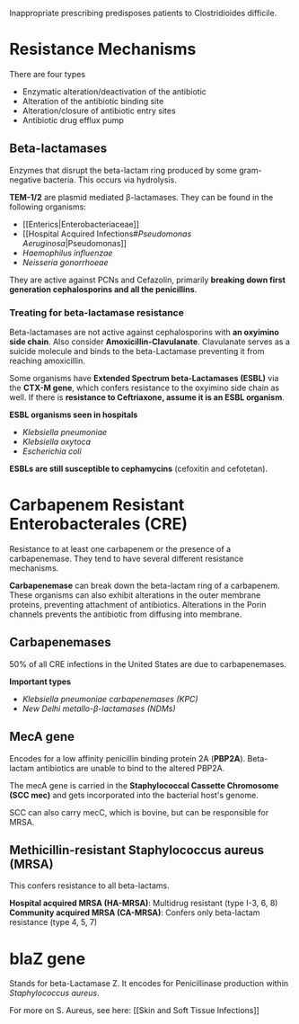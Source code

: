 Inappropriate prescribing predisposes patients to Clostridioides difficile.
# Resistance Mechanisms
There are four types
- Enzymatic alteration/deactivation of the antibiotic
- Alteration of the antibiotic binding site
- Alteration/closure of antibiotic entry sites
- Antibiotic drug efflux pump
## Beta-lactamases
Enzymes that disrupt the beta-lactam ring produced by some gram-negative bacteria. This occurs via hydrolysis.

**TEM-1/2** are plasmid mediated β-lactamases. They can be found in the following organisms:
- [[Enterics|Enterobacteriaceae]]
- [[Hospital Acquired Infections#*Pseudomonas Aeruginosa*|Pseudomonas]]
- *Haemophilus influenzae*
- *Neisseria gonorrhoeae*

They are active against PCNs and Cefazolin, primarily **breaking down first generation cephalosporins and all the penicillins**. 
### Treating for beta-lactamase resistance
Beta-lactamases are not active against cephalosporins with **an oxyimino side chain**. Also consider **Amoxicillin-Clavulanate**. Clavulanate serves as a suicide molecule and binds to the beta-Lactamase preventing it from reaching amoxicillin.

Some organisms have **Extended Spectrum beta-Lactamases (ESBL)** via the **CTX-M gene**, which confers resistance to the oxyimino side chain as well. If there is **resistance to Ceftriaxone, assume it is an ESBL organism**.

**ESBL organisms seen in hospitals**
- *Klebsiella pneumoniae*
- *Klebsiella oxytoca*
- *Escherichia coli*

**ESBLs are still susceptible to cephamycins** (cefoxitin and cefotetan).
# Carbapenem Resistant Enterobacterales (CRE)
Resistance to at least one carbapenem or the presence of a carbapenemase. They tend to have several different resistance mechanisms.

**Carbapenemase** can break down the beta-lactam ring of a carbapenem. These organisms can also exhibit alterations in the outer membrane proteins, preventing attachment of antibiotics. Alterations in the Porin channels prevents the antibiotic from diffusing into membrane.
## Carbapenemases
50% of all CRE infections in the United States are due to carbapenemases.

**Important types**
- *Klebsiella pneumoniae carbapenemases (KPC)*
- *New Delhi metallo-β-lactamases (NDMs)*
## MecA gene
Encodes for a low affinity penicillin binding protein 2A (**PBP2A**). Beta-lactam antibiotics are unable to bind to the altered PBP2A.

The mecA gene is carried in the **Staphylococcal Cassette Chromosome (SCC mec)** and gets incorporated into the bacterial host's genome.

SCC can also carry mecC, which is bovine, but can be responsible for MRSA.
## Methicillin-resistant Staphylococcus aureus (MRSA)
This confers resistance to all beta-lactams.

**Hospital acquired MRSA (HA-MRSA)**: Multidrug resistant (type I-3, 6, 8)
**Community acquired MRSA (CA-MRSA)**: Confers only beta-lactam resistance (type 4, 5, 7)
# blaZ gene
Stands for beta-Lactamase Z. It encodes for Penicillinase production within *Staphylococcus aureus*.

For more on S. Aureus, see here: [[Skin and Soft Tissue Infections]]